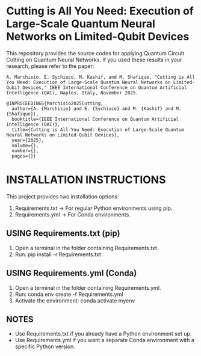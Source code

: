 # Cutting is All You Need: Execution of Large-Scale Quantum Neural Networks on Limited-Qubit Devices
This repository provides the source codes for applying Quantum Circuit Cutting on Quantum Neural Networks. If you used these results in your research, please refer to the paper:
```
A. Marchisio, E. Sychiuco, M. Kashif, and M. Shafique, "Cutting is All You Need: Execution of Large-Scale Quantum Neural Networks on Limited-Qubit Devices," IEEE International Conference on Quantum Artificial Intelligence (QAI), Naples, Italy, November 2025.
```
```
@INPROCEEDINGS{Marchisio2025Cutting,
  author={A. {Marchisio} and E. {Sychiuco} and M. {Kashif} and M. {Shafique}},
  booktitle={IEEE International Conference on Quantum Artificial Intelligence (QAI)}, 
  title={Cutting is All You Need: Execution of Large-Scale Quantum Neural Networks on Limited-Qubit Devices}, 
  year={2025},
  volume={},
  number={},
  pages={}}
```
INSTALLATION INSTRUCTIONS
=========================

This project provides two installation options:

1. Requirements.txt → For regular Python environments using pip.
2. Requirements.yml → For Conda environments.

USING Requirements.txt (pip)
-----------------------------
1. Open a terminal in the folder containing Requirements.txt.
2. Run:
pip install -r Requirements.txt

USING Requirements.yml (Conda)
------------------------------
1. Open a terminal in the folder containing Requirements.yml.
2. Run:
conda env create -f Requirements.yml
3. Activate the environment:
conda activate myenv

NOTES
-----
- Use Requirements.txt if you already have a Python environment set up.
- Use Requirements.yml if you want a separate Conda environment with a specific Python version.
